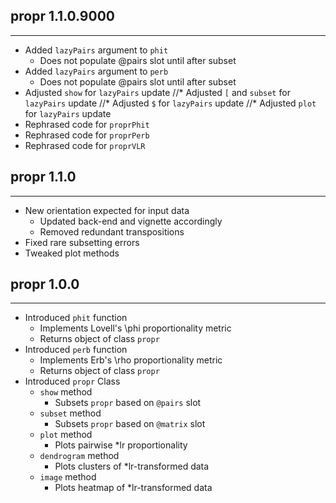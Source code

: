 ## propr 1.1.0.9000
---------------------
* Added `lazyPairs` argument to `phit`
  * Does not populate @pairs slot until after subset
* Added `lazyPairs` argument to `perb`
  * Does not populate @pairs slot until after subset
* Adjusted `show` for `lazyPairs` update
//* Adjusted `[` and `subset` for `lazyPairs` update
//* Adjusted `$` for `lazyPairs` update
//* Adjusted `plot` for `lazyPairs` update
* Rephrased code for `proprPhit`
* Rephrased code for `proprPerb`
* Rephrased code for `proprVLR`

## propr 1.1.0
---------------------
* New orientation expected for input data
  * Updated back-end and vignette accordingly
  * Removed redundant transpositions
* Fixed rare subsetting errors
* Tweaked plot methods

## propr 1.0.0
---------------------
* Introduced `phit` function
  * Implements Lovell's \phi proportionality metric
  * Returns object of class `propr`
* Introduced `perb` function
  * Implements Erb's \rho proportionality metric
  * Returns object of class `propr`
* Introduced `propr` Class
  * `show` method
    * Subsets `propr` based on `@pairs` slot
  * `subset` method
    * Subsets `propr` based on `@matrix` slot
  * `plot` method
    * Plots pairwise *lr proportionality
  * `dendrogram` method
    * Plots clusters of *lr-transformed data
  * `image` method
    * Plots heatmap of *lr-transformed data
